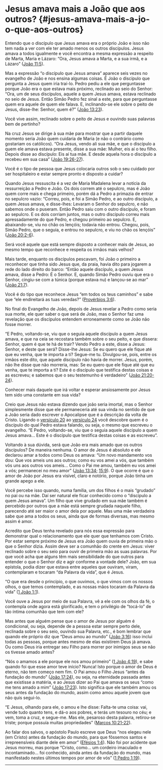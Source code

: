 # Jesus amava mais a João que aos outros? {#jesus-amava-mais-a-jo-o-que-aos-outros}

Entendo que o discípulo que Jesus amava era o próprio João e isso não tem nada a ver com ele ter amado menos os outros discípulos. Jesus amava a todos igualmente e você encontra a mesma expressão a respeito de Marta, Maria e Lázaro: “Ora, Jesus amava a Marta, e a sua irmã, e a Lázaro” ([João 11:5](http://bibliaonline.com.br/acf/jo/11/5)).

Mas a expressão “o discípulo que Jesus amava” aparece seis vezes no evangelho de João e nos ensina algumas coisas. É João o discípulo que pergunta a Jesus quem iria traí-lo. Pedro pediu a ele que perguntasse porque João era o que estava mais próximo, reclinado ao seio do Senhor: “Ora, um de seus discípulos, aquele a quem Jesus amava, estava reclinado no seio de Jesus. Então Simão Pedro fez sinal a este, para que perguntasse quem era aquele de quem ele falava. E, inclinando-se ele sobre o peito de Jesus, disse-lhe: Senhor, quem é?” ([João 13:23](http://bibliaonline.com.br/acf/jo/13/23)).

Você vive assim, reclinado sobre o peito de Jesus e ouvindo suas palavras bem de pertinho?

Na cruz Jesus se dirige à sua mãe para mostrar que a partir daquele momento seria João quem cuidaria de Maria (e não o contrário como gostariam os católicos). “Ora Jesus, vendo ali sua mãe, e que o discípulo a quem ele amava estava presente, disse a sua mãe: Mulher, eis aí o teu filho. Depois disse ao discípulo: Eis aí tua mãe. E desde aquela hora o discípulo a recebeu em sua casa” ([João 19:26-27](http://bibliaonline.com.br/acf/jo/19/26-27)).

Você é o tipo de pessoa que Jesus colocaria outros sob o seu cuidado por ser hospitaleiro e estar sempre pronto e disposto a cuidar?

Quando Jesus ressuscita é a vez de Maria Madalena levar a notícia da ressurreição a Pedro e João. Os dois correm até o sepulcro, mas é João quem corre mais e chega primeiro, porém dá a Pedro a primazia de entrar no sepulcro vazio: “Correu, pois, e foi a Simão Pedro, e ao outro discípulo, a quem Jesus amava, e disse-lhes: Levaram o Senhor do sepulcro, e não sabemos onde o puseram. Então Pedro saiu com o outro discípulo, e foram ao sepulcro. E os dois corriam juntos, mas o outro discípulo correu mais apressadamente do que Pedro, e chegou primeiro ao sepulcro. E, abaixando-se, viu no chão os lençóis; todavia não entrou. Chegou, pois, Simão Pedro, que o seguia, e entrou no sepulcro, e viu no chão os lençóis” ([João 20:2-6](http://bibliaonline.com.br/acf/jo/20/2-6)).

Será você aquele que está sempre disposto a conhecer mais de Jesus, ao mesmo tempo que reconhece e respeita os irmãos mais velhos?

Mais tarde, enquanto os discípulos pescavam, foi João o primeiro a reconhecer que tinha sido Jesus que, da praia, havia dito para jogarem a rede do lado direito do barco: “Então aquele discípulo, a quem Jesus amava, disse a Pedro: É o Senhor. E, quando Simão Pedro ouviu que era o Senhor, cingiu-se com a túnica (porque estava nu) e lançou-se ao mar” ([João 21:7](http://bibliaonline.com.br/acf/jo/21/7)).

Você é do tipo que reconhece Jesus “em todos os teus caminhos” e sabe que “ele endireitará as tuas veredas?” ([Provérbios 3:6](http://bibliaonline.com.br/acf/pv/3/6)).

No final do Evangelho de João, depois de Jesus revelar a Pedro como seria sua morte, ele quer saber o que será de João, mas o Senhor faz uma revelação que os discípulos entendem erroneamente como se João não fosse morrer.

“E Pedro, voltando-se, viu que o seguia aquele discípulo a quem Jesus amava, e que na ceia se recostara também sobre o seu peito, e que dissera: Senhor, quem é que te há de trair? Vendo Pedro a este, disse a Jesus: Senhor, e deste que será? Disse-lhe Jesus: Se eu quero que ele fique até que eu venha, que te importa a ti? Segue-me tu. Divulgou-se, pois, entre os irmãos este dito, que aquele discípulo não havia de morrer. Jesus, porém, não lhe disse que não morreria, mas: Se eu quero que ele fique até que eu venha, que te importa a ti? Este é o discípulo que testifica destas coisas e as escreveu; e sabemos que o seu testemunho é verdadeiro” ([João 21:20-24](http://bibliaonline.com.br/acf/jo/21/20-24)).

Conhecer mais daquele que irá voltar e esperar ansiosamente por Jesus tem sido uma constante em sua vida?

Creio que Jesus não estava dizendo que joão seria imortal, mas o Senhor simplesmente disse que ele permaneceria até sua vinda no sentido de que a João seria dado escrever o Apocalipse que é a descrição da volta de Cristo. Ligando o [versículo 20](http://bibliaonline.com.br/acf/jo/21/20) ao [versículo 24](http://bibliaonline.com.br/acf/jo/24) você descobre quem é o discípulo do qual Pedro estava falando, ou seja, o mesmo que escreveu o evangelho. “E Pedro, voltando-se, viu que o seguia aquele discípulo a quem Jesus amava... Este é o discípulo que testifica destas coisas e as escreveu”.

Voltando à sua dúvida, será que João era mais amado que os outros discípulos? De maneira nenhuma. O amor de Jesus é absoluto e ele declarou amar a todos como Deus os amava: “Um novo mandamento vos dou: Que vos ameis uns aos outros; como eu vos amei a vós, que também vós uns aos outros vos ameis... Como o Pai me amou, também eu vos amei a vós; permanecei no meu amor” ([João 13:34](http://bibliaonline.com.br/acf/jo/13/34); [15:9](http://bibliaonline.com.br/acf/jo/15/9)). O que ocorre é que o amor de João por Jesus era visível, claro e notório, porque João tinha um grande apego a ele.

Você percebe isso quando, numa família, um dos filhos é o mais “grudado” no pai ou na mãe. Daí ser natural ele ficar conhecido como o “discípulo a quem Jesus amava”. Um filho que vive grudado em sua mãe também é percebido por outros que a mãe está sempre grudada naquele filho, parecendo até ser maior o amor dela por aquele. Mas uma mãe verdadeira sabe que ama a todos os seus, ainda que de formas diversas, mas mesmo assim é amor.

Acredito que Deus tenha revelado para nós essa expressão para demonstrar qual o relacionamento que ele quer que tenhamos com Cristo. Por estar sempre próximo de Jesus era João quem ouvia de primeira mão o que o Senhor dizia. Assim deve ser a comunhão do crente em Jesus: viver reclinado sobre o seu seio para ouvir de primeira mão as suas palavras. Por que você acha que alguns têm mais sensibilidade do que outros para entender o que o Senhor diz e agir conforme a vontade dele? João, em sua epístola, podia dizer que estava entre aqueles que ouviram, viram, contemplaram e tocaram “da Palavra da vida”, que é Jesus.

“O que era desde o princípio, o que ouvimos, o que vimos com os nossos olhos, o que temos contemplado, e as nossas mãos tocaram da Palavra da vida” ([1 João 1:1](http://bibliaonline.com.br/acf/1jo/1/1)).

Você ouve a Jesus por meio de sua Palavra, vê a ele com os olhos da fé, o contempla onde agora está glorificado, e tem o privilégio de “tocá-lo” de tão íntima comunhão que tem com ele?

Mas antes que alguém pense que o amor de Jesus por alguém é condicional, ou seja, depende de a pessoa estar sempre perto dele, reclinada sobre o seu seio, ouvindo sua Palavra, etc., é bom lembrar que quando ele próprio diz que “Deus amou ao mundo” ([João 3:16](http://bibliaonline.com.br/acf/jo/3/16)) isso inclui todas as pessoas, porque antes mesmo de elas existirem Deus já amava. Ou como Deus iria entregar seu Filho para morrer por inimigos seus se não os tivesse amado antes?

“Nós o amamos a ele porque ele nos amou primeiro” ([1 João 4:19](http://bibliaonline.com.br/acf/1jo/4/19)), e sabe quando foi que esse amor teve início? Nunca! Isto porque o amor de Deus é eterno, não tem começo nem fim. O Pai amou o Filho Jesus “antes da fundação do mundo” ([João 17:24](http://bibliaonline.com.br/acf/jo/17/24)), ou seja, na eternidade passada antes que existisse a matéria, e ao Jesus dizer ao Pai que amava os seus “como me tens amado a mim” ([João 17:23](http://bibliaonline.com.br/acf/jo/17/23)). Isto significa que ele também amou os seus antes da fundação do mundo, assim como amou aquele jovem que não quis segui-lo.

“E Jesus, olhando para ele, o amou e lhe disse: Falta-te uma coisa: vai, vende tudo quanto tens, e dá-o aos pobres, e terás um tesouro no céu; e vem, toma a cruz, e segue-me. Mas ele, pesaroso desta palavra, retirou-se triste; porque possuía muitas propriedades” ([Marcos 10:21-22](http://bibliaonline.com.br/acf/mc/10/21-22)).

Ao falar dos salvos, o apóstolo Paulo escreve que Deus “nos elegeu nele (em Cristo) antes da fundação do mundo, para que fôssemos santos e irrepreensíveis diante dele em amor” ([Efésios 1:4](http://bibliaonline.com.br/acf/ef/1/4)). Não foi por acidente que Jesus morreu, mas porque “Cristo, como... um cordeiro imaculado e incontaminado... foi conhecido, ainda antes da fundação do mundo, mas manifestado nestes últimos tempos por amor de vós” ([1 Pedro 1:19](http://bibliaonline.com.br/acf/1pe/1/19)).

*****